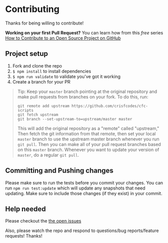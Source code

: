# Contributing

Thanks for being willing to contribute!

**Working on your first Pull Request?** You can learn how from this _free_
series [How to Contribute to an Open Source Project on GitHub][egghead]

## Project setup

1. Fork and clone the repo
2. `$ npm install` to install dependencies
3. `$ npm run validate` to validate you've got it working
4. Create a branch for your PR

> Tip: Keep your `master` branch pointing at the original repository and make
> pull requests from branches on your fork. To do this, run:
>
> ```
> git remote add upstream https://github.com/crisfcodes/cfc-scripts
> git fetch upstream
> git branch --set-upstream-to=upstream/master master
> ```
>
> This will add the original repository as a "remote" called "upstream," Then
> fetch the git information from that remote, then set your local `master`
> branch to use the upstream master branch whenever you run `git pull`. Then you
> can make all of your pull request branches based on this `master` branch.
> Whenever you want to update your version of `master`, do a regular `git pull`.

## Committing and Pushing changes

Please make sure to run the tests before you commit your changes. You can run
`npm run test:update` which will update any snapshots that need updating. Make
sure to include those changes (if they exist) in your commit.

## Help needed

Please checkout the [the open issues][issues]

Also, please watch the repo and respond to questions/bug reports/feature
requests! Thanks!

<!-- prettier-ignore-start -->

[egghead]: https://egghead.io/series/how-to-contribute-to-an-open-source-project-on-github

[issues]: https://github.com/crisfcodes/cfc-scripts/issues
<!-- prettier-ignore-end -->
